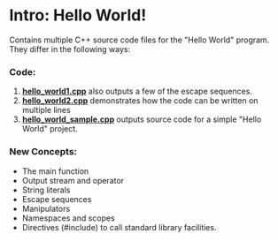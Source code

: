 # Intro: Hello World!

Contains multiple C++ source code files for the "Hello World" program. They differ in the following ways:

### Code:
1) **[hello_world1.cpp](hello_world1.cpp)** also outputs a few of the escape sequences. 
2) **[hello_world2.cpp](hello_world2.cpp)** demonstrates how the code can be written on multiple lines
3) **[hello_world_sample.cpp](hello_world_sample.cpp)** outputs source code for a simple "Hello World" project.

### New Concepts:
* The main function
* Output stream and operator
* String literals
* Escape sequences
* Manipulators
* Namespaces and scopes
* Directives (#include) to call standard library facilities.
